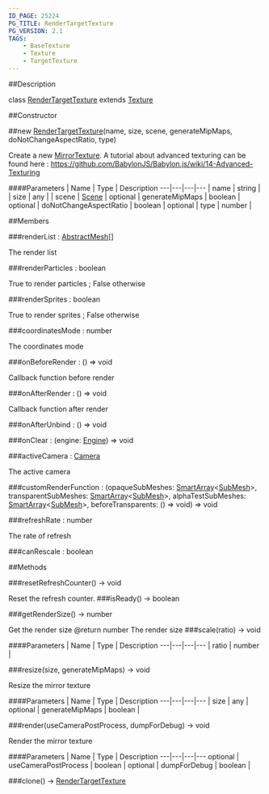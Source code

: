 ```yaml
---
ID_PAGE: 25224
PG_TITLE: RenderTargetTexture
PG_VERSION: 2.1
TAGS:
    - BaseTexture
    - Texture
    - TargetTexture
---
```

##Description

class [RenderTargetTexture](/classes/2.2-alpha/RenderTargetTexture) extends [Texture](/classes/2.2-alpha/Texture)



##Constructor

##new [RenderTargetTexture](/classes/2.2-alpha/RenderTargetTexture)(name, size, scene, generateMipMaps, doNotChangeAspectRatio, type)

Create a new [MirrorTexture](/classes/2.2-alpha/MirrorTexture).
A tutorial about advanced texturing can be found here : https://github.com/BabylonJS/Babylon.js/wiki/14-Advanced-Texturing

####Parameters
 | Name | Type | Description
---|---|---|---
 | name | string | 
 | size | any | 
 | scene | [Scene](/classes/2.2-alpha/Scene) | 
optional | generateMipMaps | boolean | 
optional | doNotChangeAspectRatio | boolean | 
optional | type | number | 

##Members

###renderList : [AbstractMesh](/classes/2.2-alpha/AbstractMesh)[]

The render list

###renderParticles : boolean

True to render particles ; False otherwise

###renderSprites : boolean

True to render sprites ; False otherwise

###coordinatesMode : number

The coordinates mode

###onBeforeRender : () =&gt; void

Callback function before render

###onAfterRender : () =&gt; void

Callback function after render

###onAfterUnbind : () =&gt; void



###onClear : (engine: [Engine](/classes/2.2-alpha/Engine)) =&gt; void



###activeCamera : [Camera](/classes/2.2-alpha/Camera)

The active camera

###customRenderFunction : (opaqueSubMeshes: [SmartArray](/classes/2.2-alpha/SmartArray)&lt;[SubMesh](/classes/2.2-alpha/SubMesh)&gt;, transparentSubMeshes: [SmartArray](/classes/2.2-alpha/SmartArray)&lt;[SubMesh](/classes/2.2-alpha/SubMesh)&gt;, alphaTestSubMeshes: [SmartArray](/classes/2.2-alpha/SmartArray)&lt;[SubMesh](/classes/2.2-alpha/SubMesh)&gt;, beforeTransparents: () =&gt; void) =&gt; void



###refreshRate : number

The rate of refresh

###canRescale : boolean



##Methods

###resetRefreshCounter() &rarr; void

Reset the refresh counter.
###isReady() &rarr; boolean


###getRenderSize() &rarr; number

Get the render size
@return number The render size
###scale(ratio) &rarr; void



####Parameters
 | Name | Type | Description
---|---|---|---
 | ratio | number | 

###resize(size, generateMipMaps) &rarr; void

Resize the mirror texture

####Parameters
 | Name | Type | Description
---|---|---|---
 | size | any | 
optional | generateMipMaps | boolean | 

###render(useCameraPostProcess, dumpForDebug) &rarr; void

Render the mirror texture

####Parameters
 | Name | Type | Description
---|---|---|---
optional | useCameraPostProcess | boolean | 
optional | dumpForDebug | boolean | 

###clone() &rarr; [RenderTargetTexture](/classes/2.2-alpha/RenderTargetTexture)


